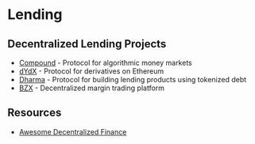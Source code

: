 # Lending

## Decentralized Lending Projects

* [Compound](compound.md) - Protocol for algorithmic money markets
* [dYdX](https://github.com/ethhub-io/ethhub/tree/87b457eed44a362056977bf1a3f5c9806f9f387b/dydx/README.md) - Protocol for derivatives on Ethereum
* [Dharma](dharma.md) - Protocol for building lending products using tokenized debt
* [BZX](bzx.md) - Decentralized margin trading platform

## Resources

* [Awesome Decentralized Finance](https://github.com/ong/awesome-decentralized-finance)

